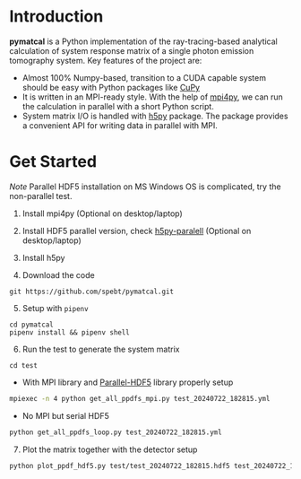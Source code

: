 
# Introduction

**pymatcal** is a Python implementation of the ray-tracing-based analytical calculation of system response matrix of a single photon emission tomography system. Key features of the project are:
- Almost 100% Numpy-based, transition to a CUDA capable system should be easy with Python packages like [CuPy](https://cupy.dev/)
- It is written in an MPI-ready style. With the help of [mpi4py](https://mpi4py.readthedocs.io/en/stable/), we can run the calculation in parallel with a short Python script.
- System matrix I/O is handled with [h5py](https://docs.h5py.org/en/stable/) package. The package provides a convenient API for writing data in parallel with MPI.



# Get Started 
*Note* Parallel HDF5 installation on MS Windows OS is complicated, try the non-parallel test.

1. Install mpi4py (Optional on desktop/laptop)

2. Install HDF5 parallel version, check [h5py-paralell](https://docs.h5py.org/en/stable/mpi.html#) (Optional on desktop/laptop)

3. Install h5py

4. Download the code
``` 
git https://github.com/spebt/pymatcal.git
```

5. Setup with `pipenv`
```
cd pymatcal
pipenv install && pipenv shell
```
6. Run the test to generate the system matrix
```
cd test
```
- With MPI library and [Parallel-HDF5](https://support.hdfgroup.org/HDF5/PHDF5/) library properly setup
   
```bash
mpiexec -n 4 python get_all_ppdfs_mpi.py test_20240722_182815.yml
```
- No MPI but serial HDF5
```bash
python get_all_ppdfs_loop.py test_20240722_182815.yml
```

7. Plot the matrix together with the detector setup
```bash
python plot_ppdf_hdf5.py test/test_20240722_182815.hdf5 test_20240722_182815.yml
```

